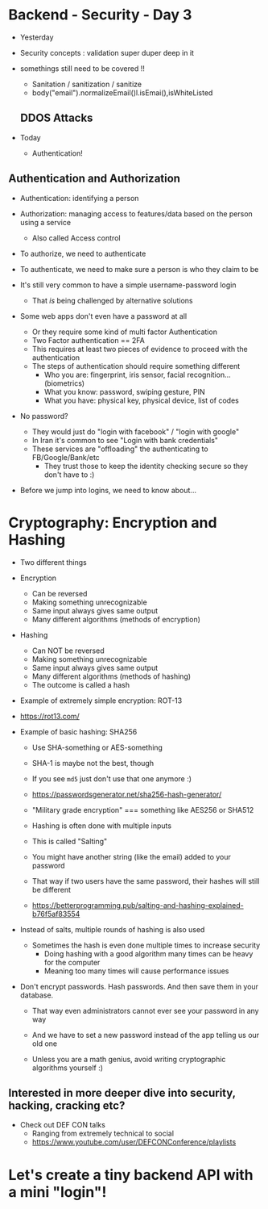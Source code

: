 # Backend - Security - Day 3


- Yesterday

 - Security concepts : validation super duper deep in it 


 - somethings still need to be covered !!

   - Sanitation /  sanitization / sanitize
   - body("email").normalizeEmail()l.isEmai(),isWhiteListed



    ## DDOS Attacks 

- Today

  - Authentication!

## Authentication and Authorization

- Authentication: identifying a person
- Authorization: managing access to features/data based on the person using a service
    - Also called Access control


- To authorize, we need to authenticate
- To authenticate, we need to make sure a person is who they claim to be


- It's still very common to have a simple username-password login

    - That _is_ being challenged by alternative solutions


- Some web apps don't even have a password at all 
    - Or they require some kind of multi factor Authentication
    - Two Factor authentication == 2FA
    - This requires at least two pieces of evidence to proceed with the authentication
    - The steps of authentication should require something different
        - Who you are: fingerprint, iris sensor, facial recognition... (biometrics)
        - What you know: password, swiping gesture, PIN
        - What you have: physical key, physical device, list of codes

- No password?
    - They would just do "login with facebook" / "login with google"
    - In Iran it's common to see "Login with bank credentials"
    - These services are "offloading" the authenticating to FB/Google/Bank/etc
        - They trust those to keep the identity checking secure so they don't have to :)

- Before we jump into logins, we need to know about...


# Cryptography: Encryption and Hashing


- Two different things


- Encryption
    - Can be reversed
    - Making something unrecognizable
    - Same input always gives same output
    - Many different algorithms (methods of encryption)



- Hashing
    - Can NOT be reversed
    - Making something unrecognizable
    - Same input always gives same output
    - Many different algorithms (methods of hashing)
    - The outcome is called a hash

- Example of extremely simple encryption: ROT-13

 - https://rot13.com/


 - Example of basic hashing: SHA256
    - Use SHA-something or AES-something
    - SHA-1 is maybe not the best, though
    - If you see `md5` just don't use that one anymore :)

    - https://passwordsgenerator.net/sha256-hash-generator/
    - "Military grade encryption" === something like AES256 or SHA512


    - Hashing is often done with multiple inputs

    - This is called "Salting"

    - You might have another string (like the email) added to your password
    - That way if two users have the same password, their hashes will still be different

    - https://betterprogramming.pub/salting-and-hashing-explained-b76f5af83554


- Instead of salts, multiple rounds of hashing is also used

    - Sometimes the hash is even done multiple times to increase security
        - Doing hashing with a good algorithm many times can be heavy for the computer
        - Meaning too many times will cause performance issues


- Don't encrypt passwords. Hash passwords. And then save them in your database.


    - That way even administrators cannot ever see your password in any way
    - And we have to set a new password instead of the app telling us our old one

    - Unless you are a math genius, avoid writing cryptographic algorithms yourself :)





## Interested in more deeper dive into security, hacking, cracking etc?

- Check out DEF CON talks
  - Ranging from extremely technical to social
  - https://www.youtube.com/user/DEFCONConference/playlists



# Let's create a tiny backend API with a mini "login"!
